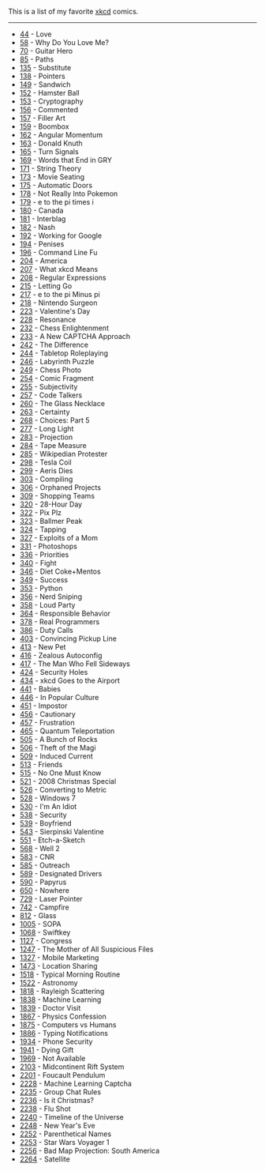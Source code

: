 This is a list of my favorite [xkcd](https://xkcd.com) comics.
******
- [44](https://xkcd.com/44) - Love
- [58](https://xkcd.com/58) - Why Do You Love Me?
- [70](https://xkcd.com/70) - Guitar Hero
- [85](https://xkcd.com/85) - Paths
- [135](https://xkcd.com/135) - Substitute
- [138](https://xkcd.com/138) - Pointers
- [149](https://xkcd.com/149) - Sandwich
- [152](https://xkcd.com/152) - Hamster Ball
- [153](https://xkcd.com/153) - Cryptography
- [156](https://xkcd.com/156) - Commented
- [157](https://xkcd.com/157) - Filler Art
- [159](https://xkcd.com/159) - Boombox
- [162](https://xkcd.com/162) - Angular Momentum
- [163](https://xkcd.com/163) - Donald Knuth
- [165](https://xkcd.com/165) - Turn Signals
- [169](https://xkcd.com/169) - Words that End in GRY
- [171](https://xkcd.com/171) - String Theory
- [173](https://xkcd.com/173) - Movie Seating
- [175](https://xkcd.com/175) - Automatic Doors
- [178](https://xkcd.com/178) - Not Really Into Pokemon
- [179](https://xkcd.com/179) - e to the pi times i
- [180](https://xkcd.com/180) - Canada
- [181](https://xkcd.com/181) - Interblag
- [182](https://xkcd.com/182) - Nash
- [192](https://xkcd.com/192) - Working for Google
- [194](https://xkcd.com/194) - Penises
- [196](https://xkcd.com/196) - Command Line Fu
- [204](https://xkcd.com/204) - America
- [207](https://xkcd.com/207) - What xkcd Means
- [208](https://xkcd.com/208) - Regular Expressions
- [215](https://xkcd.com/215) - Letting Go
- [217](https://xkcd.com/217) - e to the pi Minus pi
- [218](https://xkcd.com/218) - Nintendo Surgeon
- [223](https://xkcd.com/223) - Valentine's Day
- [228](https://xkcd.com/228) - Resonance
- [232](https://xkcd.com/232) - Chess Enlightenment
- [233](https://xkcd.com/233) - A New CAPTCHA Approach
- [242](https://xkcd.com/242) - The Difference
- [244](https://xkcd.com/244) - Tabletop Roleplaying
- [246](https://xkcd.com/246) - Labyrinth Puzzle
- [249](https://xkcd.com/249) - Chess Photo
- [254](https://xkcd.com/254) - Comic Fragment
- [255](https://xkcd.com/255) - Subjectivity
- [257](https://xkcd.com/257) - Code Talkers
- [260](https://xkcd.com/260) - The Glass Necklace
- [263](https://xkcd.com/263) - Certainty
- [268](https://xkcd.com/268) - Choices: Part 5
- [277](https://xkcd.com/277) - Long Light
- [283](https://xkcd.com/283) - Projection
- [284](https://xkcd.com/284) - Tape Measure
- [285](https://xkcd.com/285) - Wikipedian Protester
- [298](https://xkcd.com/298) - Tesla Coil
- [299](https://xkcd.com/299) - Aeris Dies
- [303](https://xkcd.com/303) - Compiling
- [306](https://xkcd.com/306) - Orphaned Projects
- [309](https://xkcd.com/309) - Shopping Teams
- [320](https://xkcd.com/320) - 28-Hour Day
- [322](https://xkcd.com/322) - Pix Plz
- [323](https://xkcd.com/323) - Ballmer Peak
- [324](https://xkcd.com/324) - Tapping
- [327](https://xkcd.com/327) - Exploits of a Mom
- [331](https://xkcd.com/331) - Photoshops
- [336](https://xkcd.com/336) - Priorities
- [340](https://xkcd.com/340) - Fight
- [346](https://xkcd.com/346) - Diet Coke+Mentos
- [349](https://xkcd.com/349) - Success
- [353](https://xkcd.com/353) - Python
- [356](https://xkcd.com/356) - Nerd Sniping
- [358](https://xkcd.com/358) - Loud Party
- [364](https://xkcd.com/364) - Responsible Behavior
- [378](https://xkcd.com/378) - Real Programmers
- [386](https://xkcd.com/386) - Duty Calls
- [403](https://xkcd.com/403) - Convincing Pickup Line
- [413](https://xkcd.com/413) - New Pet
- [416](https://xkcd.com/416) - Zealous Autoconfig
- [417](https://xkcd.com/417) - The Man Who Fell Sideways
- [424](https://xkcd.com/424) - Security Holes
- [434](https://xkcd.com/434) - xkcd Goes to the Airport
- [441](https://xkcd.com/441) - Babies
- [446](https://xkcd.com/446) - In Popular Culture
- [451](https://xkcd.com/451) - Impostor
- [456](https://xkcd.com/456) - Cautionary
- [457](https://xkcd.com/457) - Frustration
- [465](https://xkcd.com/465) - Quantum Teleportation
- [505](https://xkcd.com/505) - A Bunch of Rocks
- [506](https://xkcd.com/506) - Theft of the Magi
- [509](https://xkcd.com/509) - Induced Current
- [513](https://xkcd.com/513) - Friends
- [515](https://xkcd.com/515) - No One Must Know
- [521](https://xkcd.com/521) - 2008 Christmas Special
- [526](https://xkcd.com/526) - Converting to Metric
- [528](https://xkcd.com/528) - Windows 7
- [530](https://xkcd.com/530) - I'm An Idiot
- [538](https://xkcd.com/538) - Security
- [539](https://xkcd.com/539) - Boyfriend
- [543](https://xkcd.com/543) - Sierpinski Valentine
- [551](https://xkcd.com/551) - Etch-a-Sketch
- [568](https://xkcd.com/568) - Well 2
- [583](https://xkcd.com/583) - CNR
- [585](https://xkcd.com/585) - Outreach
- [589](https://xkcd.com/589) - Designated Drivers
- [590](https://xkcd.com/590) - Papyrus
- [650](https://xkcd.com/650) - Nowhere
- [729](https://xkcd.com/729) - Laser Pointer
- [742](https://xkcd.com/742) - Campfire
- [812](https://xkcd.com/812) - Glass
- [1005](https://xkcd.com/1005) - SOPA
- [1068](https://xkcd.com/1068) - Swiftkey
- [1127](https://xkcd.com/1127) - Congress
- [1247](https://xkcd.com/1247) - The Mother of All Suspicious Files
- [1327](https://xkcd.com/1327) - Mobile Marketing
- [1473](https://xkcd.com/1473) - Location Sharing
- [1518](https://xkcd.com/1518) - Typical Morning Routine
- [1522](https://xkcd.com/1522) - Astronomy
- [1818](https://xkcd.com/1818) - Rayleigh Scattering
- [1838](https://xkcd.com/1838) - Machine Learning
- [1839](https://xkcd.com/1839) - Doctor Visit
- [1867](https://xkcd.com/1867) - Physics Confession
- [1875](https://xkcd.com/1875) - Computers vs Humans
- [1886](https://xkcd.com/1886) - Typing Notifications
- [1934](https://xkcd.com/1934) - Phone Security
- [1941](https://xkcd.com/1941) - Dying Gift
- [1969](https://xkcd.com/1969) - Not Available
- [2103](https://xkcd.com/2103) - Midcontinent Rift System
- [2201](https://xkcd.com/2201) - Foucault Pendulum
- [2228](https://xkcd.com/2228) - Machine Learning Captcha
- [2235](https://xkcd.com/2235) - Group Chat Rules
- [2236](https://xkcd.com/2236) - Is it Christmas?
- [2238](https://xkcd.com/2238) - Flu Shot
- [2240](https://xkcd.com/2240) - Timeline of the Universe
- [2248](https://xkcd.com/2248) - New Year's Eve
- [2252](https://xkcd.com/2252) - Parenthetical Names
- [2253](https://xkcd.com/2253) - Star Wars Voyager 1
- [2256](https://xkcd.com/2256) - Bad Map Projection: South America
- [2264](https://xkcd.com/2264) - Satellite
